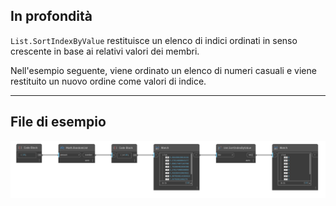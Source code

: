 ## In profondità
`List.SortIndexByValue` restituisce un elenco di indici ordinati in senso crescente in base ai relativi valori dei membri.

Nell'esempio seguente, viene ordinato un elenco di numeri casuali e viene restituito un nuovo ordine come valori di indice.
___
## File di esempio

![List.SortIndexByValue](./DSCore.List.SortIndexByValue_img.jpg)
